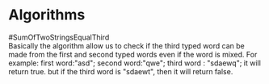 # Algorithms


#SumOfTwoStringsEqualThird <br>
Basically the algorithm allow us to check if the third typed word can be made from the first and second typed words even if the word is mixed.
For example:
first word:"asd";
second word:"qwe";
third word : "sdaewq";
it will return true.
but if the third word is "sdaewt",
then it will return false.
